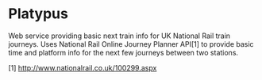 # Platypus

Web service providing basic next train info for UK National Rail train journeys. Uses National Rail Online Journey Planner API[1] to provide basic time and platform info for the next few journeys between two stations.

[1] http://www.nationalrail.co.uk/100299.aspx

